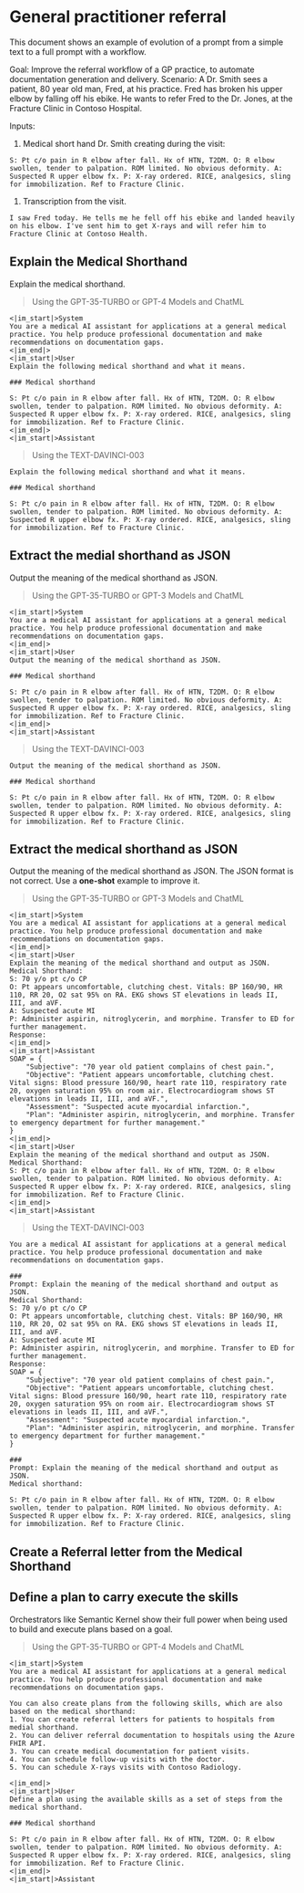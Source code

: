 # General practitioner referral

This document shows an example of evolution of a prompt from a simple text to a full prompt with a workflow.

Goal: Improve the referral workflow of a GP practice, to automate documentation generation and delivery.
Scenario: A Dr. Smith sees a patient, 80 year old man, Fred, at his practice. Fred has broken his upper elbow by falling off his ebike. He wants to refer Fred to the Dr. Jones, at the Fracture Clinic in Contoso Hospital.

Inputs:
1. Medical short hand Dr. Smith creating during the visit:
```text
S: Pt c/o pain in R elbow after fall. Hx of HTN, T2DM. O: R elbow swollen, tender to palpation. ROM limited. No obvious deformity. A: Suspected R upper elbow fx. P: X-ray ordered. RICE, analgesics, sling for immobilization. Ref to Fracture Clinic.
```

1. Transcription from the visit.

```text
I saw Fred today. He tells me he fell off his ebike and landed heavily on his elbow. I've sent him to get X-rays and will refer him to Fracture Clinic at Contoso Health.
```

## Explain the Medical Shorthand

Explain the medical shorthand.

> Using the GPT-35-TURBO or GPT-4 Models and ChatML

```Text
<|im_start|>System
You are a medical AI assistant for applications at a general medical practice. You help produce professional documentation and make recommendations on documentation gaps.
<|im_end|>
<|im_start|>User
Explain the following medical shorthand and what it means.

### Medical shorthand

S: Pt c/o pain in R elbow after fall. Hx of HTN, T2DM. O: R elbow swollen, tender to palpation. ROM limited. No obvious deformity. A: Suspected R upper elbow fx. P: X-ray ordered. RICE, analgesics, sling for immobilization. Ref to Fracture Clinic.
<|im_end|>
<|im_start|>Assistant
```

> Using the TEXT-DAVINCI-003

```Text
Explain the following medical shorthand and what it means.

### Medical shorthand

S: Pt c/o pain in R elbow after fall. Hx of HTN, T2DM. O: R elbow swollen, tender to palpation. ROM limited. No obvious deformity. A: Suspected R upper elbow fx. P: X-ray ordered. RICE, analgesics, sling for immobilization. Ref to Fracture Clinic.
```

## Extract the medial shorthand as JSON

Output the meaning of the medical shorthand as JSON.

> Using the GPT-35-TURBO or GPT-3 Models and ChatML

```Text
<|im_start|>System
You are a medical AI assistant for applications at a general medical practice. You help produce professional documentation and make recommendations on documentation gaps.
<|im_end|>
<|im_start|>User
Output the meaning of the medical shorthand as JSON.

### Medical shorthand

S: Pt c/o pain in R elbow after fall. Hx of HTN, T2DM. O: R elbow swollen, tender to palpation. ROM limited. No obvious deformity. A: Suspected R upper elbow fx. P: X-ray ordered. RICE, analgesics, sling for immobilization. Ref to Fracture Clinic.
<|im_end|>
<|im_start|>Assistant
```

> Using the TEXT-DAVINCI-003

```Text
Output the meaning of the medical shorthand as JSON.

### Medical shorthand

S: Pt c/o pain in R elbow after fall. Hx of HTN, T2DM. O: R elbow swollen, tender to palpation. ROM limited. No obvious deformity. A: Suspected R upper elbow fx. P: X-ray ordered. RICE, analgesics, sling for immobilization. Ref to Fracture Clinic.
```

## Extract the medical shorthand as JSON

Output the meaning of the medical shorthand as JSON. The JSON format is not correct. Use a **one-shot** example to improve it.

> Using the GPT-35-TURBO or GPT-3 Models and ChatML

```Text
<|im_start|>System
You are a medical AI assistant for applications at a general medical practice. You help produce professional documentation and make recommendations on documentation gaps.
<|im_end|>
<|im_start|>User
Explain the meaning of the medical shorthand and output as JSON.
Medical Shorthand:
S: 70 y/o pt c/o CP
O: Pt appears uncomfortable, clutching chest. Vitals: BP 160/90, HR 110, RR 20, O2 sat 95% on RA. EKG shows ST elevations in leads II, III, and aVF.
A: Suspected acute MI
P: Administer aspirin, nitroglycerin, and morphine. Transfer to ED for further management.
Response:
<|im_end|>
<|im_start|>Assistant
SOAP = {
    "Subjective": "70 year old patient complains of chest pain.",
    "Objective": "Patient appears uncomfortable, clutching chest. Vital signs: Blood pressure 160/90, heart rate 110, respiratory rate 20, oxygen saturation 95% on room air. Electrocardiogram shows ST elevations in leads II, III, and aVF.",
    "Assessment": "Suspected acute myocardial infarction.",
    "Plan": "Administer aspirin, nitroglycerin, and morphine. Transfer to emergency department for further management."
}
<|im_end|>
<|im_start|>User
Explain the meaning of the medical shorthand and output as JSON.
Medical Shorthand:
S: Pt c/o pain in R elbow after fall. Hx of HTN, T2DM. O: R elbow swollen, tender to palpation. ROM limited. No obvious deformity. A: Suspected R upper elbow fx. P: X-ray ordered. RICE, analgesics, sling for immobilization. Ref to Fracture Clinic.
<|im_end|>
<|im_start|>Assistant
```

> Using the TEXT-DAVINCI-003

```Text
You are a medical AI assistant for applications at a general medical practice. You help produce professional documentation and make recommendations on documentation gaps.

###
Prompt: Explain the meaning of the medical shorthand and output as JSON.
Medical Shorthand:
S: 70 y/o pt c/o CP
O: Pt appears uncomfortable, clutching chest. Vitals: BP 160/90, HR 110, RR 20, O2 sat 95% on RA. EKG shows ST elevations in leads II, III, and aVF.
A: Suspected acute MI
P: Administer aspirin, nitroglycerin, and morphine. Transfer to ED for further management.
Response:
SOAP = {
    "Subjective": "70 year old patient complains of chest pain.",
    "Objective": "Patient appears uncomfortable, clutching chest. Vital signs: Blood pressure 160/90, heart rate 110, respiratory rate 20, oxygen saturation 95% on room air. Electrocardiogram shows ST elevations in leads II, III, and aVF.",
    "Assessment": "Suspected acute myocardial infarction.",
    "Plan": "Administer aspirin, nitroglycerin, and morphine. Transfer to emergency department for further management."
}

###
Prompt: Explain the meaning of the medical shorthand and output as JSON.
Medical shorthand:

S: Pt c/o pain in R elbow after fall. Hx of HTN, T2DM. O: R elbow swollen, tender to palpation. ROM limited. No obvious deformity. A: Suspected R upper elbow fx. P: X-ray ordered. RICE, analgesics, sling for immobilization. Ref to Fracture Clinic.

```

## Create a Referral letter from the Medical Shorthand


## Define a plan to carry execute the skills

Orchestrators like Semantic Kernel show their full power when being used to build and execute plans based on a goal.

> Using the GPT-35-TURBO or GPT-4 Models and ChatML

```text
<|im_start|>System
You are a medical AI assistant for applications at a general medical practice. You help produce professional documentation and make recommendations on documentation gaps.

You can also create plans from the following skills, which are also based on the medical shorthand:
1. You can create referral letters for patients to hospitals from medial shorthand.
2. You can deliver referral documentation to hospitals using the Azure FHIR API.
3. You can create medical documentation for patient visits.
4. You can schedule follow-up visits with the doctor.
5. You can schedule X-rays visits with Contoso Radiology.

<|im_end|>
<|im_start|>User
Define a plan using the available skills as a set of steps from the medical shorthand.

### Medical shorthand

S: Pt c/o pain in R elbow after fall. Hx of HTN, T2DM. O: R elbow swollen, tender to palpation. ROM limited. No obvious deformity. A: Suspected R upper elbow fx. P: X-ray ordered. RICE, analgesics, sling for immobilization. Ref to Fracture Clinic.
<|im_end|>
<|im_start|>Assistant
